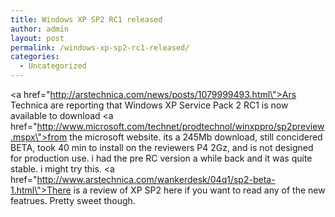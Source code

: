 ```yaml
---
title: Windows XP SP2 RC1 released
author: admin
layout: post
permalink: /windows-xp-sp2-rc1-released/
categories:
  - Uncategorized
---
```

<a href=\"http://arstechnica.com/news/posts/1079999493.html\">Ars Technica are reporting that Windows XP Service Pack 2 RC1</a> is now available to download <a href=\"http://www.microsoft.com/technet/prodtechnol/winxppro/sp2preview.mspx\">from the microsoft website</a>. its a 245Mb download, still concidered BETA, took 40 min to install on the reviewers P4 2Gz, and is not designed for production use. i had the pre RC version a while back and it was quite stable. i might try this. <a href=\"http://www.arstechnica.com/wankerdesk/04q1/sp2-beta-1.html\">There is a review of XP SP2 here</a> if you want to read any of the new featrues. Pretty sweet though.